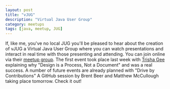 ```yaml
---
layout: post
title: "vJUG"
description: "Virtual Java User Group"
category: meetups
tags: [java, meetup, JUG]
---
```


If, like me, you've no local JUG you'll be pleased to hear about the creation of vJUG a Virtual Java User Group where you can watch presentations and interact in real time with those presenting and attending. You can join online via their [meetup group](http://www.meetup.com/virtualJUG/). The first event took place last week with [Trisha Gee](http://mechanitis.blogspot.co.uk/) explaining why "Design is a Process, Not a Document" and was a real success. A number of future events are already planned with "Drive by Contributions" A GitHub session by Brent Beer and Matthew McCullough taking place tomorrow. Check it out! 